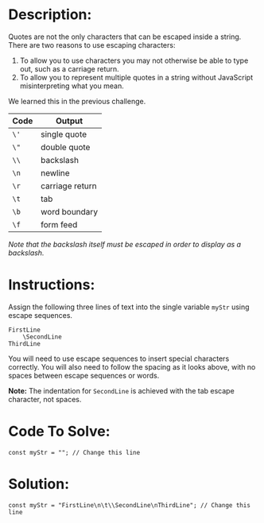 # Description:

Quotes are not the only characters that can be escaped inside a string. There are two reasons to use escaping characters:

  1. To allow you to use characters you may not otherwise be able to type out, such as a carriage return. 
  2. To allow you to represent multiple quotes in a string without JavaScript misinterpreting what you mean.

We learned this in the previous challenge.

| Code | Output |
| ---- | ------ |
|  `\'`  | single quote |
|  `\"`	 | double quote |
|  `\\`	 | backslash |
|  `\n`  | newline |
|  `\r`	 | carriage return |
|  `\t`	 | tab |
|  `\b`  |	word boundary |
|  `\f`	 | form feed |

*Note that the backslash itself must be escaped in order to display as a backslash.*

# Instructions:

Assign the following three lines of text into the single variable `myStr` using escape sequences.

```Js
FirstLine
    \SecondLine
ThirdLine
```

You will need to use escape sequences to insert special characters correctly. You will also need to follow the spacing as it looks above, with no spaces between escape sequences or words.

**Note:** The indentation for `SecondLine` is achieved with the tab escape character, not spaces.

# Code To Solve:

```Js
const myStr = ""; // Change this line
```

# Solution:

```Js
const myStr = "FirstLine\n\t\\SecondLine\nThirdLine"; // Change this line
```
